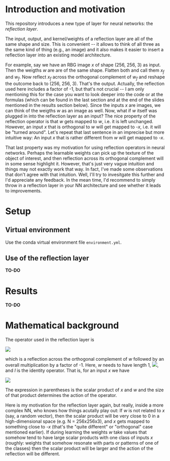 # Introduction and motivation

This repository introduces a new type of layer for neural networks:
the _reflection layer_.

The input, output, and kernel/weights of a reflection layer are all of the
same shape and size. This is convenient -- it allows to think of all three
as the same kind of thing (e.g., an image) and it also makes it easier to
insert a reflection layer into an existing model architecture.

For example, say we have an RBG image _x_ of shape (256, 256, 3) as input.
Then the weigths _w_ are are of the same shape. Flatten both and call them
_x<sub>f</sub>_ and _w<sub>f</sub>_. Now reflect _x<sub>f</sub>_ across the
orthogonal complement of _w<sub>f</sub>_ and reshape the outcome back to
(256, 256, 3). That's the output. Actually, the reflection used here includes
a factor of -1, but that's not crucial -- I am only mentioning this for the
case you want to look deeper into the code or at the formulas (which can be
found in the last section and at the end of the slides mentioned in the
results section below). Since the inputs _x_ are images, we can think of the
weigths _w_ as an image as well. Now, what if _w_ itself was plugged in into
the reflection layer as an input? The nice property of the reflection
operator is that _w_ gets mapped to _w_, i.e. it is left unchanged. However,
an input _x_ that is orthogonal to _w_ will get mapped to _-x_, i.e. it will
be "turned around". Let's repeat that last sentence in an imprecise but more
intuitive way: An input _x_ that is rather different from _w_ will get mapped
to _-x_.

That last property was my motivation for using reflection operators in neural
networks. Perhaps the learnable weights can pick up the texture of the object
of interest, and then reflection across its orthogonal complement will in some
sense highlight it. However, that's just very vague intuition and things may
not exactly work that way. In fact, I've made some observations that don't
agree with that intuition. Well, I'll try to invesitgate this further and I'd
appreciate any feedback. In the mean time, I'd recommend to simply throw in a
reflection layer in your NN architecture and see whether it leads to
improvements.


# Setup


## Virtual environment

Use the conda virtual environment file <code>environment.yml</code>.


## Use of the reflection layer

**TO-DO**


# Results

**TO-DO**


# Mathematical background

The operator used in the reflection layer is

<img src="https://render.githubusercontent.com/render/math?math=R_w = 2ww^\top - I,">

which is a reflection across the orthogonal complement of _w_ followed by an
overall multiplication by a factor of -1. Here, _w_ needs to have length 1,
<img src="https://render.githubusercontent.com/render/math?math=||w||=1">,
and _I_ is the identity operator. That is, for an input _x_ we have

<img src="https://render.githubusercontent.com/render/math?math=R_w x = 2w (w^\top x) - x.">

The expression in parentheses is the scalar product of _x_ and _w_ and the
size of that product determines the action of the operator.

Here is my motivation for the reflection layer again, but really, 
inside a more complex NN, who knows how things acutally play out:
If _w_ is not related to _x_ (say, a random vector),
then the scalar product will be very close to 0 in a high-dimensional
space (e.g. N = 256x256x3), and _x_ gets mapped to something close to
_-x_ (that's the "quite different" or "orthogonal" case mentioned earlier).
If during learning the weights _w_ take values that somehow tend to have large
scalar products with one class of inputs _x_ (roughly: weights that somehow
resonate with parts or patterns of one of the classes) then the scalar
product will be larger and the action of the reflection will be different.
